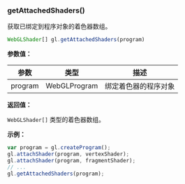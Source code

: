 ### getAttachedShaders()

获取已绑定到程序对象的着色器数组。

```js
WebGLShader[] gl.getAttachedShaders(program)
```

**参数值：**

|参数|类型|描述|
|-|-|-|
|program|WebGLProgram|绑定着色器的程序对象|

**返回值：**

`WebGLShader[]` 类型的着色器数组。

**示例：**

```js
var program = gl.createProgram();
gl.attachShader(program, vertexShader);
gl.attachShader(program, fragmentShader);
// ...
gl.getAttachedShaders(program);
```
